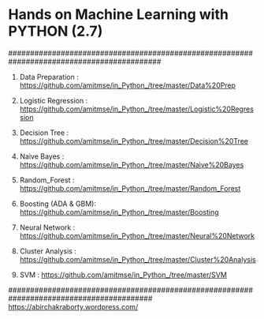 # Hands on Machine Learning with PYTHON (2.7)

###########################################################################################

1. Data Preparation : https://github.com/amitmse/in_Python_/tree/master/Data%20Prep

2. Logistic Regression : https://github.com/amitmse/in_Python_/tree/master/Logistic%20Regression

3. Decision Tree : https://github.com/amitmse/in_Python_/tree/master/Decision%20Tree

4. Naive Bayes : https://github.com/amitmse/in_Python_/tree/master/Naive%20Bayes

5. Random_Forest : https://github.com/amitmse/in_Python_/tree/master/Random_Forest

6. Boosting (ADA & GBM): https://github.com/amitmse/in_Python_/tree/master/Boosting

7. Neural Network : https://github.com/amitmse/in_Python_/tree/master/Neural%20Network

8. Cluster Analysis : https://github.com/amitmse/in_Python_/tree/master/Cluster%20Analysis

9. SVM : https://github.com/amitmse/in_Python_/tree/master/SVM

#########################################################################################
https://abirchakraborty.wordpress.com/
